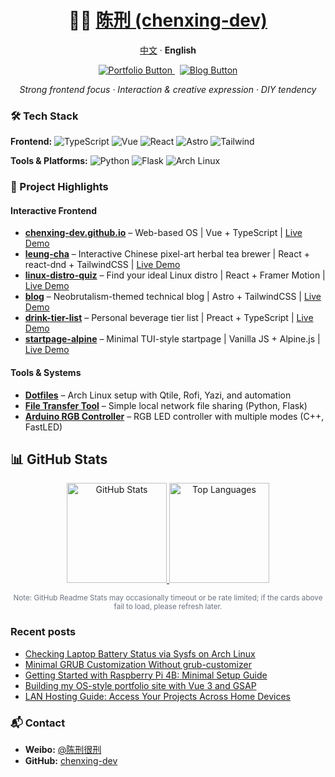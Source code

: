 <h1 align="center">👨‍💻 <a href="https://github.com/chenxing-dev">陈刑 (chenxing-dev)</a></h1>

<p align="center"><a href="./README-zh.md">中文</a> · <strong>English</strong></p>

<p align="center">
  <a href="https://chenxing-dev.github.io" target="_blank">
    <img src="https://img.shields.io/badge/Visit-Portfolio-00b894?style=for-the-badge&logo=vuedotjs&logoColor=white" alt="Portfolio Button" />
  </a>
  &nbsp;
  <a href="https://blog.chenxing.dev/" target="_blank">
    <img src="https://img.shields.io/badge/Visit-Blog-BC52EE?style=for-the-badge&logo=astro&logoColor=white" alt="Blog Button" />
  </a>
</p>

<p align="center">
  <em>Strong frontend focus · Interaction & creative expression · DIY tendency</em>
</p>

### 🛠️ Tech Stack

**Frontend:**
![TypeScript](https://img.shields.io/badge/TypeScript-3178C6?style=flat&logo=typescript&logoColor=white) ![Vue](https://img.shields.io/badge/Vue\.js-4FC08D?style=flat&logo=vuedotjs&logoColor=white) ![React](https://img.shields.io/badge/React-61DAFB?style=flat&logo=react&logoColor=black)
 ![Astro](https://img.shields.io/badge/Astro-BC52EE?style=flat&logo=astro&logoColor=white) ![Tailwind](https://img.shields.io/badge/TailwindCSS-06B6D4?style=flat&logo=tailwindcss&logoColor=white)

**Tools & Platforms:**
![Python](https://img.shields.io/badge/Python-3776AB?style=flat&logo=python&logoColor=white) ![Flask](https://img.shields.io/badge/Flask-000000?style=flat&logo=flask&logoColor=white) ![Arch Linux](https://img.shields.io/badge/Arch_Linux-1793D1?style=flat&logo=arch-linux&logoColor=white)

### 📁 Project Highlights

#### Interactive Frontend
- **[chenxing-dev.github.io](https://github.com/chenxing-dev/chenxing-dev.github.io)** – Web-based OS | Vue + TypeScript | [Live Demo](https://chenxing-dev.github.io)
- **[leung-cha](https://chenxing-dev.github.io/leung-cha/)** – Interactive Chinese pixel-art herbal tea brewer | React + react-dnd + TailwindCSS | [Live Demo](https://chenxing-dev.github.io/leung-cha/)
- **[linux-distro-quiz](https://chenxing-dev.github.io/linux-distro-quiz/)** – Find your ideal Linux distro | React + Framer Motion | [Live Demo](https://chenxing-dev.github.io/linux-distro-quiz/)
- **[blog](https://github.com/chenxing-dev/blog)** – Neobrutalism-themed technical blog | Astro + TailwindCSS | [Live Demo](https://blog.chenxing.dev/)
- **[drink-tier-list](https://chenxing-dev.github.io/drink-tier-list/)** – Personal beverage tier list | Preact + TypeScript | [Live Demo](https://drink.chenxing.dev)
- **[startpage-alpine](https://chenxing-dev.github.io/startpage-alpine/)** – Minimal TUI-style startpage | Vanilla JS + Alpine.js | [Live Demo](https://chenxing.dev)


#### Tools & Systems
- **[Dotfiles](https://github.com/chenxing-dev/dotfiles)** – Arch Linux setup with Qtile, Rofi, Yazi, and automation
- **[File Transfer Tool](https://github.com/chenxing-dev/file-transfer)** – Simple local network file sharing (Python, Flask)
- **[Arduino RGB Controller](https://github.com/chenxing-dev/arduino-rgb-light)** – RGB LED controller with multiple modes (C++, FastLED)

## 📊 GitHub Stats

<div align="center">
  <!-- GitHub Readme Stats -->
  <a href="https://github.com/chenxing-dev">
    <img height="160em" src="https://github-readme-stats.vercel.app/api?username=chenxing-dev&show_icons=true&theme=graywhite&hide_border=true" alt="GitHub Stats" />
  </a>
  <a href="https://github.com/chenxing-dev">
    <img height="160em" src="https://github-readme-stats.vercel.app/api/top-langs/?username=chenxing-dev&layout=compact&theme=graywhite&hide_border=true&langs_count=8" alt="Top Languages" />
  </a>
</div>

<p align="center"><sub style="color:#6b7280">Note: GitHub Readme Stats may occasionally timeout or be rate limited; if the cards above fail to load, please refresh later.</sub></p>

### Recent posts

<!-- RECENT_BLOGS_START -->
- [Checking Laptop Battery Status via Sysfs on Arch Linux](https://blog.chenxing-dev/battery-status-sysfs/)
- [Minimal GRUB Customization Without grub-customizer](https://blog.chenxing-dev/grub/)
- [Getting Started with Raspberry Pi 4B: Minimal Setup Guide](https://blog.chenxing-dev/raspberry-pi-4b-minimal-setup/)
- [Building my OS-style portfolio site with Vue 3 and GSAP](https://blog.chenxing-dev/os-style-portfolio-vue3-gsap/)
- [LAN Hosting Guide: Access Your Projects Across Home Devices](https://blog.chenxing-dev/lan-hosting-guide/)


<!-- RECENT_BLOGS_END -->

### 📬 Contact

- **Weibo:** [@陈刑很刑](https://weibo.com/u/7874224893)
- **GitHub:** [chenxing-dev](https://github.com/chenxing-dev)